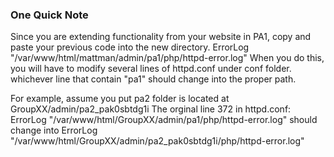 
### One Quick Note

Since you are extending functionality from your website in PA1, copy and paste your previous code into the new directory.
ErrorLog "/var/www/html/mattman/admin/pa1/php/httpd-error.log"
When you do this, you will have to modify several lines of httpd.conf under conf folder. whichever line that contain "pa1" should change into the proper path. 

For example, assume you put pa2 folder is located at GroupXX/admin/pa2_pak0sbtdg1i 
The orginal line 372 in httpd.conf: ErrorLog "/var/www/html/GroupXX/admin/pa1/php/httpd-error.log" 
should change into ErrorLog "/var/www/html/GroupXX/admin/pa2_pak0sbtdg1i/php/httpd-error.log" 
